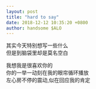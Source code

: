 ```yaml
---
layout: post
title: "hard to say"
date: 2018-12-12 10:35:20 +0800
author: handsome $ALO
---
```


其实今天特别想写一些什么  
但是到脑袋里却是莫名空白  

我想我是很喜欢你的  
你的一举一动刻在我的眼帘循环播放  
左心房不停的震动,似在回应我的肯定